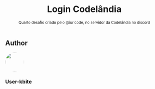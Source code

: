 <div align="center">
    <h1>Login Codelândia</h1>
    <small>Quarto desafio criado pelo @iuricode, no servidor da Codelândia no discord</small>
</div>
<br/>

## Author
<div>
    <a href="https://github.com/user-kbite">
      <img style="border-radius: 50%;" src="https://github.com/user-kbite.png" width="60px;"/>
    </a>
    <h3>User-kbite</h3>
</div>

